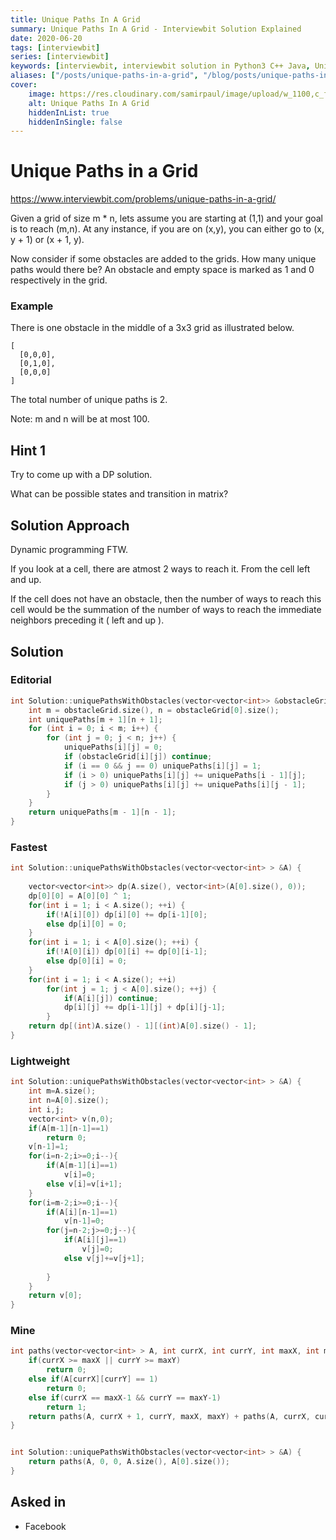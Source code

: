 ```yaml
---
title: Unique Paths In A Grid
summary: Unique Paths In A Grid - Interviewbit Solution Explained
date: 2020-06-20
tags: [interviewbit]
series: [interviewbit]
keywords: [interviewbit, interviewbit solution in Python3 C++ Java, Unique Paths In A Grid solution]
aliases: ["/posts/unique-paths-in-a-grid", "/blog/posts/unique-paths-in-a-grid", "/unique-paths-in-a-grid"]
cover:
    image: https://res.cloudinary.com/samirpaul/image/upload/w_1100,c_fit,co_rgb:FFFFFF,l_text:Arial_70_bold:Unique Paths In A Grid - Solution Explained/problem-solving.webp
    alt: Unique Paths In A Grid
    hiddenInList: true
    hiddenInSingle: false
---
```


# Unique Paths in a Grid

https://www.interviewbit.com/problems/unique-paths-in-a-grid/

Given a grid of size m * n, lets assume you are starting at (1,1) and your goal is to reach (m,n). At any instance, if you are on (x,y), you can either go to (x, y + 1) or (x + 1, y).

Now consider if some obstacles are added to the grids. How many unique paths would there be?
An obstacle and empty space is marked as 1 and 0 respectively in the grid.

### Example

There is one obstacle in the middle of a 3x3 grid as illustrated below.

```
[
  [0,0,0],
  [0,1,0],
  [0,0,0]
]
```

The total number of unique paths is 2.

Note: m and n will be at most 100.

## Hint 1

Try to come up with a DP solution.

What can be possible states and transition in matrix?

## Solution Approach

Dynamic programming FTW. 

If you look at a cell, there are atmost 2 ways to reach it. From the cell left and up. 

If the cell does not have an obstacle, then the number of ways to reach this cell would be the summation of the number of ways to reach the immediate neighbors preceding it ( left and up ).

## Solution

### Editorial
```cpp
int Solution::uniquePathsWithObstacles(vector<vector<int>> &obstacleGrid) {
    int m = obstacleGrid.size(), n = obstacleGrid[0].size();
    int uniquePaths[m + 1][n + 1];
    for (int i = 0; i < m; i++) {
        for (int j = 0; j < n; j++) {
            uniquePaths[i][j] = 0;
            if (obstacleGrid[i][j]) continue;
            if (i == 0 && j == 0) uniquePaths[i][j] = 1;
            if (i > 0) uniquePaths[i][j] += uniquePaths[i - 1][j];
            if (j > 0) uniquePaths[i][j] += uniquePaths[i][j - 1];
        }
    }
    return uniquePaths[m - 1][n - 1];
}

```

### Fastest
```cpp
int Solution::uniquePathsWithObstacles(vector<vector<int> > &A) {
    
    vector<vector<int>> dp(A.size(), vector<int>(A[0].size(), 0));
    dp[0][0] = A[0][0] ^ 1;
    for(int i = 1; i < A.size(); ++i) {
        if(!A[i][0]) dp[i][0] += dp[i-1][0];
        else dp[i][0] = 0;
    }
    for(int i = 1; i < A[0].size(); ++i) {
        if(!A[0][i]) dp[0][i] += dp[0][i-1];
        else dp[0][i] = 0;
    }
    for(int i = 1; i < A.size(); ++i)
        for(int j = 1; j < A[0].size(); ++j) {
            if(A[i][j]) continue;
            dp[i][j] += dp[i-1][j] + dp[i][j-1];
        }
    return dp[(int)A.size() - 1][(int)A[0].size() - 1];
}
```

### Lightweight
```cpp
int Solution::uniquePathsWithObstacles(vector<vector<int> > &A) {
    int m=A.size();
    int n=A[0].size();
    int i,j;
    vector<int> v(n,0);
    if(A[m-1][n-1]==1)
        return 0;
    v[n-1]=1;
    for(i=n-2;i>=0;i--){
        if(A[m-1][i]==1)
            v[i]=0;
        else v[i]=v[i+1];
    }
    for(i=m-2;i>=0;i--){
        if(A[i][n-1]==1)
            v[n-1]=0;
        for(j=n-2;j>=0;j--){
            if(A[i][j]==1)
                v[j]=0;
            else v[j]+=v[j+1];
            
        }
    }
    return v[0];
}
```

### Mine
```cpp
int paths(vector<vector<int> > A, int currX, int currY, int maxX, int maxY){
    if(currX >= maxX || currY >= maxY)
        return 0;
    else if(A[currX][currY] == 1)
        return 0;
    else if(currX == maxX-1 && currY == maxY-1)
        return 1;
    return paths(A, currX + 1, currY, maxX, maxY) + paths(A, currX, currY + 1, maxX, maxY);
}


int Solution::uniquePathsWithObstacles(vector<vector<int> > &A) {
    return paths(A, 0, 0, A.size(), A[0].size());
}
```

## Asked in

* Facebook
